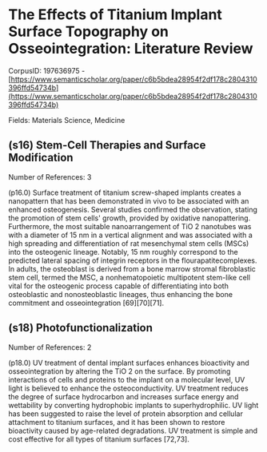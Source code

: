 # The Effects of Titanium Implant Surface Topography on Osseointegration: Literature Review

CorpusID: 197636975 - [https://www.semanticscholar.org/paper/c6b5bdea28954f2df178c2804310396ffd54734b](https://www.semanticscholar.org/paper/c6b5bdea28954f2df178c2804310396ffd54734b)

Fields: Materials Science, Medicine

## (s16) Stem-Cell Therapies and Surface Modification
Number of References: 3

(p16.0) Surface treatment of titanium screw-shaped implants creates a nanopattern that has been demonstrated in vivo to be associated with an enhanced osteogenesis. Several studies confirmed the observation, stating the promotion of stem cells' growth, provided by oxidative nanopattering. Furthermore, the most suitable nanoarrangement of TiO 2 nanotubes was with a diameter of 15 nm in a vertical alignment and was associated with a high spreading and differentiation of rat mesenchymal stem cells (MSCs) into the osteogenic lineage. Notably, 15 nm roughly correspond to the predicted lateral spacing of integrin receptors in the flourapatitecomplexes. In adults, the osteoblast is derived from a bone marrow stromal fibroblastic stem cell, termed the MSC, a nonhematopoietic multipotent stem-like cell vital for the osteogenic process capable of differentiating into both osteoblastic and nonosteoblastic lineages, thus enhancing the bone commitment and osseointegration [69][70][71].
## (s18) Photofunctionalization
Number of References: 2

(p18.0) UV treatment of dental implant surfaces enhances bioactivity and osseointegration by altering the TiO 2 on the surface. By promoting interactions of cells and proteins to the implant on a molecular level, UV light is believed to enhance the osteoconductivity. UV treatment reduces the degree of surface hydrocarbon and increases surface energy and wettability by converting hydrophobic implants to superhydrophilic. UV light has been suggested to raise the level of protein absorption and cellular attachment to titanium surfaces, and it has been shown to restore bioactivity caused by age-related degradations. UV treatment is simple and cost effective for all types of titanium surfaces [72,73].
